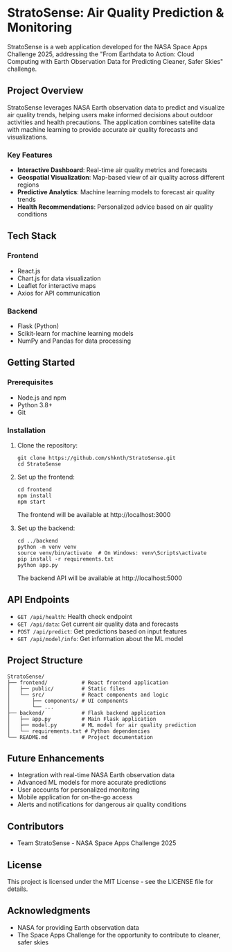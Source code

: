 # StratoSense: Air Quality Prediction & Monitoring

StratoSense is a web application developed for the NASA Space Apps Challenge 2025, addressing the "From Earthdata to Action: Cloud Computing with Earth Observation Data for Predicting Cleaner, Safer Skies" challenge.

## Project Overview

StratoSense leverages NASA Earth observation data to predict and visualize air quality trends, helping users make informed decisions about outdoor activities and health precautions. The application combines satellite data with machine learning to provide accurate air quality forecasts and visualizations.

### Key Features

- **Interactive Dashboard**: Real-time air quality metrics and forecasts
- **Geospatial Visualization**: Map-based view of air quality across different regions
- **Predictive Analytics**: Machine learning models to forecast air quality trends
- **Health Recommendations**: Personalized advice based on air quality conditions

## Tech Stack

### Frontend
- React.js
- Chart.js for data visualization
- Leaflet for interactive maps
- Axios for API communication

### Backend
- Flask (Python)
- Scikit-learn for machine learning models
- NumPy and Pandas for data processing

## Getting Started

### Prerequisites
- Node.js and npm
- Python 3.8+
- Git

### Installation

1. Clone the repository:
   ```
   git clone https://github.com/shknth/StratoSense.git
   cd StratoSense
   ```

2. Set up the frontend:
   ```
   cd frontend
   npm install
   npm start
   ```
   The frontend will be available at http://localhost:3000

3. Set up the backend:
   ```
   cd ../backend
   python -m venv venv
   source venv/bin/activate  # On Windows: venv\Scripts\activate
   pip install -r requirements.txt
   python app.py
   ```
   The backend API will be available at http://localhost:5000

## API Endpoints

- `GET /api/health`: Health check endpoint
- `GET /api/data`: Get current air quality data and forecasts
- `POST /api/predict`: Get predictions based on input features
- `GET /api/model/info`: Get information about the ML model

## Project Structure

```
StratoSense/
├── frontend/           # React frontend application
│   ├── public/         # Static files
│   └── src/            # React components and logic
│       ├── components/ # UI components
│       └── ...
├── backend/            # Flask backend application
│   ├── app.py          # Main Flask application
│   ├── model.py        # ML model for air quality prediction
│   └── requirements.txt # Python dependencies
└── README.md           # Project documentation
```

## Future Enhancements

- Integration with real-time NASA Earth observation data
- Advanced ML models for more accurate predictions
- User accounts for personalized monitoring
- Mobile application for on-the-go access
- Alerts and notifications for dangerous air quality conditions

## Contributors

- Team StratoSense - NASA Space Apps Challenge 2025

## License

This project is licensed under the MIT License - see the LICENSE file for details.

## Acknowledgments

- NASA for providing Earth observation data
- The Space Apps Challenge for the opportunity to contribute to cleaner, safer skies
